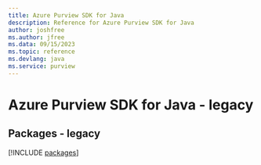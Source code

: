 ```yaml
---
title: Azure Purview SDK for Java
description: Reference for Azure Purview SDK for Java
author: joshfree
ms.author: jfree
ms.data: 09/15/2023
ms.topic: reference
ms.devlang: java
ms.service: purview
---
```

# Azure Purview SDK for Java - legacy
## Packages - legacy
[!INCLUDE [packages](purview-index.md)]